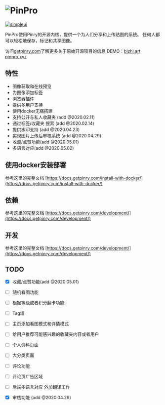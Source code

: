 # ![PinPro](https://github.com/Rousong/PinPro/blob/master/docs/src/imgs/logo-dark.png)
[![simpleui](https://img.shields.io/badge/developing%20with-Simpleui-2077ff.svg)](https://github.com/newpanjing/simpleui)


PinPro使用Pinry的开源内核，提供一个为人们分享和上传贴图的系统。
任何人都可以轻松地保存，标记和共享图像。

访问[getpinry.com](https://getpinry.com)了解更多关于原始开源项目的信息
DEMO：[bizhi.art](https://bizhi.art)  [pinpro.xyz](https://pinpro.xyz)
      

## 特性

- 图像获取和在线预览
- 为图像添加标签
- 浏览器插件
- 提供多用户支持
- 使用docker无痛搭建
- 支持公开与私人收藏夹 (add @2020.02.11)
- 通过标签/收藏夹 搜索 (add @2020.02.14)
- 提供水印支持 (add @2020.04.23)
- 实现图片上传后审核系统 (add @2020.04.29)
- 收藏/点赞功能(add @2020.05.01)
- 多语言对应(add @2020.05.02)

## 使用docker安装部署
参考这里的完整文档 [https://docs.getpinry.com/install-with-docker/](https://docs.getpinry.com/install-with-docker/)

## 依赖

参考这里的完整文档 [https://docs.getpinry.com/development/](https://docs.getpinry.com/development/)


## 开发

参考这里的完整文档 [https://docs.getpinry.com/development/](https://docs.getpinry.com/development/)

## TODO
- [x] 收藏/点赞功能(add @2020.05.01)
- [ ] 随机看图功能
- [ ] 根据等级或者积分翻卡功能
- [ ] Tag墙
- [ ] 主页添加看图模式和详情模式
- [ ] 给用户推荐可能感兴趣的收藏夹内容或者用户
- [ ] 个人资料页面
- [ ] 大分类页面
- [ ] 评论功能
- [ ] 评论页广告区域
- [ ] 后端多语言对应 外加翻译工作
- [x] 审核功能 (add @2020.04.29)

